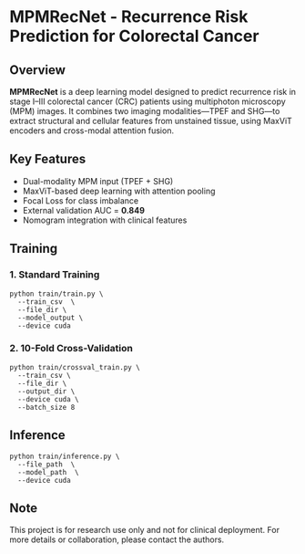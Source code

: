 # MPMRecNet - Recurrence Risk Prediction for Colorectal Cancer

## Overview

**MPMRecNet** is a deep learning model designed to predict recurrence risk in stage I–III colorectal cancer (CRC) patients using multiphoton microscopy (MPM) images. It combines two imaging modalities—TPEF and SHG—to extract structural and cellular features from unstained tissue, using MaxViT encoders and cross-modal attention fusion.

## Key Features

- Dual-modality MPM input (TPEF + SHG)
- MaxViT-based deep learning with attention pooling
- Focal Loss for class imbalance
- External validation AUC = **0.849**
- Nomogram integration with clinical features

## Training

### 1. **Standard Training**

```
python train/train.py \
  --train_csv  \
  --file_dir \
  --model_output \
  --device cuda
```

### 2. **10-Fold Cross-Validation**

```
python train/crossval_train.py \
  --train_csv \
  --file_dir \
  --output_dir \
  --device cuda \
  --batch_size 8
```

## Inference

```
python train/inference.py \
  --file_path  \
  --model_path  \
  --device cuda
```

## Note

This project is for research use only and not for clinical deployment. For more details or collaboration, please contact the authors.
